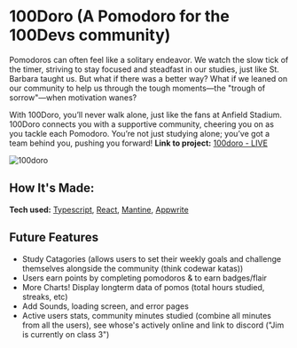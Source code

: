 # 100Doro (A Pomodoro for the 100Devs community)
Pomodoros can often feel like a solitary endeavor. We watch the slow tick of the timer, striving to stay focused and steadfast in our studies, just like St. Barbara taught us. But what if there was a better way? What if we leaned on our community to help us through the tough moments—the "trough of sorrow"—when motivation wanes?

With 100Doro, you’ll never walk alone, just like the fans at Anfield Stadium. 100Doro connects you with a supportive community, cheering you on as you tackle each Pomodoro. You’re not just studying alone; you’ve got a team behind you, pushing you forward!
**Link to project:**
[100doro - LIVE](https://salgado3.github.io/100doro/)

![100doro](https://github.com/user-attachments/assets/ed8fd2cd-b2fb-4ca9-ab0f-03e17069eeed)


## How It's Made:

**Tech used:** [Typescript](https://www.typescriptlang.org/), [React](https://react.dev/), [Mantine](https://mantine.dev/getting-started/), [Appwrite](https://appwrite.io/)

## Future Features

- Study Catagories (allows users to set their weekly goals and challenge themselves alongside the community (think codewar katas)) 
- Users earn points by completing pomodoros & to earn badges/flair
- More Charts! Display longterm data of pomos (total hours studied, streaks, etc)
- Add Sounds, loading screen, and error pages
- Active users stats, community minutes studied (combine all minutes from all the users), see whose's actively online and link to discord ("Jim is currently on class 3")

